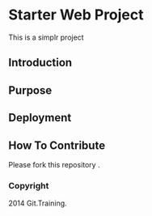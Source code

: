 # Starter Web Project
This is a simplr project
## Introduction

## Purpose

## Deployment 

## How To Contribute

Please fork this repository .

### Copyright

2014 Git.Training.